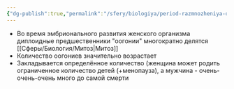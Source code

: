 ```yaml
---
{"dg-publish":true,"permalink":"/sfery/biologiya/period-razmnozheniya-oogeneza/","tags":["Общаябиология"]}
---
```


- Во время эмбрионального развития женского организма диплоидные предшественники "оогонии" многократно делятся [[Сферы/Биология/Митоз\|Митоз]]
- Количество оогониев значительно возрастает
- Закладывается определённое количество (женщина может родить ограниченное количество детей (+менопауза), а мужчина - очень-очень-очень много до самой смерти